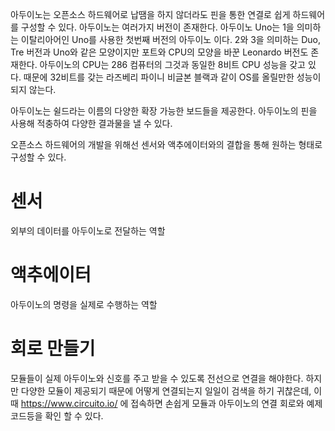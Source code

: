 아두이노는 오픈소스 하드웨어로 납땜을 하지 않더라도 핀을 통한 연결로 쉽게 하드웨어를 구성할 수 있다.
아두이노는 여러가지 버전이 존재한다.
아두이노 Uno는 1을 의미하는 이탈리아어인 Uno를 사용한 첫번째 버전의 아두이노 이다. 2와 3을 의미하는 Duo, Tre 버전과 Uno와 같은 모양이지만 포트와 CPU의 모양을 바꾼 Leonardo 버전도 존재한다.
아두이노의 CPU는 286 컴퓨터의 그것과 동일한 8비트 CPU 성능을 갖고 있다. 때문에 32비트를 갖는 라즈베리 파이니 비글본 블랙과 같이 OS를 올릴만한 성능이 되지 않는다.

아두이노는 쉴드라는 이름의 다양한 확장 가능한 보드들을 제공한다. 아두이노의 핀을 사용해 적충하여 다양한 결과물을 낼 수 있다.

오픈소스 하드웨어의 개발을 위해선 센서와 액추에이터와의 결합을 통해 원하는 형태로 구성할 수 있다.

# 센서
외부의 데이터를 아두이노로 전달하는 역할

# 액추에이터
아두이노의 명령을 실제로 수행하는 역할

# 회로 만들기

모듈들이 실제 아두이노와 신호를 주고 받을 수 있도록 전선으로 연결을 해야한다. 하지만 다양한 모듈이 제공되기 때문에 어떻게 연결되는지 일일이 검색을 하기 귀찮은데, 이때 https://www.circuito.io/ 에 접속하면 손쉽게 모듈과 아두이노의 연결 회로와 예제 코드등을 확인 할 수 있다.